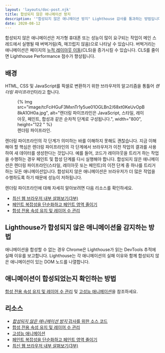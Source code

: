 ```yaml
---
layout: 'layouts/doc-post.njk'
title: 합성되지 않은 애니메이션 방지
description: '"합성되지 않은 애니메이션 방지" Lighthouse 감사를 통과하는 방법입니다.'
date: 2020-08-12
---
```


합성되지 않은 애니메이션은 저가형 휴대폰 또는 성능이 많이 요구되는 작업이 메인 스레드에서 실행될 때 버벅거림(즉, 매끄럽지 않음)으로 나타날 수 있습니다. 버벅거리는 애니메이션은 페이지의 [누적 레이아웃 이동](https://web.dev/cls/)(CLS)을 증가시킬 수 있습니다. CLS를 줄이면 Lighthouse Performance 점수가 향상됩니다.

## 배경

HTML, CSS 및 JavaScript를 픽셀로 변환하기 위한 브라우저의 알고리즘을 통틀어 *렌더링 파이프라인*이라고 합니다.

<figure>{% Img src="image/tcFciHGuF3MxnTr1y5ue01OGLBn2/68xt0KeUvOpB8kA1OH0a.jpg", alt="렌더링 파이프라인은 JavaScript, 스타일, 레이아웃, 페인트, 합성과 같은 순차적 단계로 구성됩니다.", width="800", height="122 " %}<figcaption> 렌더링 파이프라인.</figcaption></figure>

렌더링 파이프라인의 각 단계가 의미하는 바를 이해하지 못해도 괜찮습니다. 지금 이해해야 할 핵심은 렌더링 파이프라인의 각 단계에서 브라우저가 이전 작업의 결과를 사용하여 새 데이터를 생성한다는 것입니다. 예를 들어, 코드가 레이아웃을 트리거 하는 작업을 수행하는 경우 페인트 및 합성 단계를 다시 실행해야 합니다. 합성되지 않은 애니메이션은 렌더링 파이프라인(스타일, 레이아웃 또는 페인트)의 이전 단계 중 하나를 트리거 하는 모든 애니메이션입니다. 합성되지 않은 애니메이션은 브라우저가 더 많은 작업을 수행하도록 하기 때문에 성능이 저하됩니다.

렌더링 파이프라인에 대해 자세히 알아보려면 다음 리소스를 확인하세요.

- [최신 웹 브라우저 내부 살펴보기(3부)](https://developers.google.com/web/updates/2018/09/inside-browser-part3)
- [페인트 복잡성을 단순화하고 페인트 영역 줄이기](https://developers.google.com/web/fundamentals/performance/rendering/simplify-paint-complexity-and-reduce-paint-areas)
- [합성 전용 속성 유지 및 레이어 수 관리](https://developers.google.com/web/fundamentals/performance/rendering/stick-to-compositor-only-properties-and-manage-layer-count)

## Lighthouse가 합성되지 않은 애니메이션을 감지하는 방법

애니메이션을 합성할 수 없는 경우 Chrome은 Lighthouse가 읽는 DevTools 추적에 실패 이유를 보고합니다. Lighthouse는 각 애니메이션의 실패 이유와 함께 합성되지 않은 애니메이션이 있는 DOM 노드를 나열합니다.

## 애니메이션이 합성되었는지 확인하는 방법

[합성 전용 속성 유지 및 레이어 수 관리](https://developers.google.com/web/fundamentals/performance/rendering/stick-to-compositor-only-properties-and-manage-layer-count) 및 [고성능 애니메이션](https://www.html5rocks.com/en/tutorials/speed/high-performance-animations/)을 참조하세요.

## 리소스

- [*합성되지 않은 애니메이션 방지* 감사를 위한 소스 코드](https://github.com/GoogleChrome/lighthouse/blob/master/lighthouse-core/audits/non-composited-animations.js)
- [합성 전용 속성 유지 및  레이어 수 관리](https://developers.google.com/web/fundamentals/performance/rendering/stick-to-compositor-only-properties-and-manage-layer-count)
- [고성능 애니메이션](https://www.html5rocks.com/en/tutorials/speed/high-performance-animations/)
- [페인트 복잡성을 단순화하고 페인트 영역 줄이기](https://developers.google.com/web/fundamentals/performance/rendering/simplify-paint-complexity-and-reduce-paint-areas)
- [최신 웹 브라우저 내부 살펴보기(3부)](https://developers.google.com/web/updates/2018/09/inside-browser-part3)
